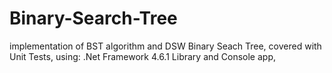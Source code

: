# Binary-Search-Tree
implementation of BST algorithm and DSW Binary Seach Tree, covered with Unit Tests, using: .Net Framework 4.6.1 Library and Console app,
